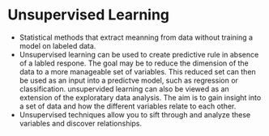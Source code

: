 # Unsupervised Learning

- Statistical methods that extract meanning from data without training a model on labeled data. 
- Unsupervised learning can be used to create predictive rule in absence of a labled respone. The goal may be to reduce the dimension of the data to a more manageable set of variables. This reduced set can then be used as an input into a predictve model, such as regression or classification. unsupervided learning can also be viewed as an extension of the exploratary data analysis. The aim is to gain insight into a set of data and how the different variables relate to each other.
-  Unsupervised techniques allow you to sift through and analyze these variables and discover relationships.
